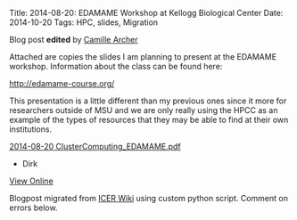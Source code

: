 Title: 2014-08-20: EDAMAME Workshop at Kellogg Biological Center
Date: 2014-10-20
Tags: HPC, slides, Migration

Blog post **edited** by [Camille Archer](https://wiki.hpcc.msu.edu/display/~archerc5@msu.edu)

Attached are copies the slides I am planning to present at the EDAMAME
workshop. Information about the class can be found here:

<http://edamame-course.org/>

This presentation is a little different than my previous ones since it more
for researchers outside of MSU and we are only really using the HPCC as an
example of the types of resources that they may be able to find at their own
institutions.

[2014-08-20 ClusterComputing_EDAMAME.pdf](https://wiki.hpcc.msu.edu/download/attachments/5411568/2014-08-20%20ClusterComputing_EDAMAME.pdf?version=1&modificationDate=1408472523000&api=v2)

  * Dirk

[View
Online](https://wiki.hpcc.msu.edu/display/~colbrydi@msu.edu/2014/08/19/2014-08-20%3A+EDAMAME+Workshop+at+Kellogg+Biological+Center)

Blogpost migrated from [ICER Wiki](https://wiki.hpcc.msu.edu/display/~colbrydi@msu.edu/2014/08/19/2014-08-20%3A+EDAMAME+Workshop+at+Kellogg+Biological+Center) using custom python script. Comment on errors below.
